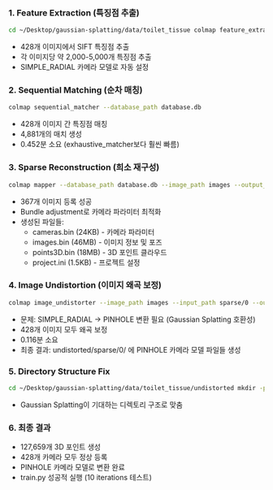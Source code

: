 ### 1. Feature Extraction (특징점 추출)
```bash
cd ~/Desktop/gaussian-splatting/data/toilet_tissue colmap feature_extractor --database_path database.db --image_path images
```

- 428개 이미지에서 SIFT 특징점 추출
- 각 이미지당 약 2,000-5,000개 특징점 추출
- SIMPLE_RADIAL 카메라 모델로 자동 설정

### 2. Sequential Matching (순차 매칭)
```bash
colmap sequential_matcher --database_path database.db
```

- 428개 이미지 간 특징점 매칭
- 4,881개의 매치 생성
- 0.452분 소요 (exhaustive_matcher보다 훨씬 빠름)

### 3. Sparse Reconstruction (희소 재구성)
```bash
colmap mapper --database_path database.db --image_path images --output_path sparse/0
```

- 367개 이미지 등록 성공
- Bundle adjustment로 카메라 파라미터 최적화
- 생성된 파일들:
    - cameras.bin (24KB) - 카메라 파라미터
    - images.bin (46MB) - 이미지 정보 및 포즈
    - points3D.bin (18MB) - 3D 포인트 클라우드
    - project.ini (1.5KB) - 프로젝트 설정

### 4. Image Undistortion (이미지 왜곡 보정)
```bash
colmap image_undistorter --image_path images --input_path sparse/0 --output_path undistorted --output_type COLMAP
```

- 문제: SIMPLE_RADIAL → PINHOLE 변환 필요 (Gaussian Splatting 호환성)
- 428개 이미지 모두 왜곡 보정
- 0.116분 소요
- 최종 결과: undistorted/sparse/0/ 에 PINHOLE 카메라 모델 파일들 생성

### 5. Directory Structure Fix
```bash
cd ~/Desktop/gaussian-splatting/data/toilet_tissue/undistorted mkdir -p sparse/0 mv sparse/*.bin sparse/0/
```

- Gaussian Splatting이 기대하는 디렉토리 구조로 맞춤

### 6. 최종 결과
- 127,659개 3D 포인트 생성
 - 428개 카메라 모두 정상 등록
- PINHOLE 카메라 모델로 변환 완료
- train.py 성공적 실행 (10 iterations 테스트)